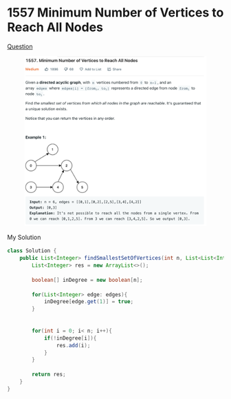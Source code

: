 # 1557 Minimum Number of Vertices to Reach All Nodes

[Question](https://leetcode.com/problems/minimum-number-of-vertices-to-reach-all-nodes/?envType=study-plan\&id=graph-i)

<figure><img src="../.gitbook/assets/image (1) (6) (1).png" alt=""><figcaption></figcaption></figure>

My Solution

```java
class Solution {
    public List<Integer> findSmallestSetOfVertices(int n, List<List<Integer>> edges) {
        List<Integer> res = new ArrayList<>();
        
        boolean[] inDegree = new boolean[n];
        
        for(List<Integer> edge: edges){
            inDegree[edge.get(1)] = true;
        }
        
        
        for(int i = 0; i< n; i++){
            if(!inDegree[i]){
                res.add(i);
            }
        }
        
        return res;
    }
}
```

